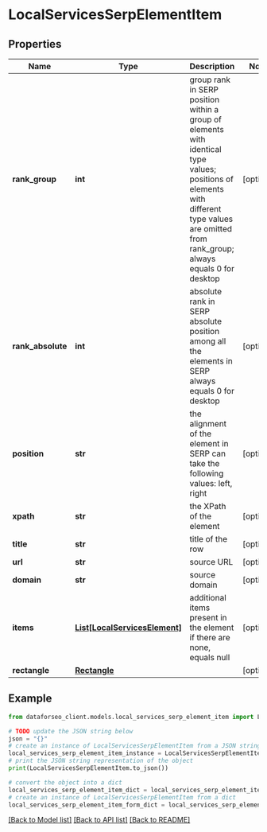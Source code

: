 # LocalServicesSerpElementItem


## Properties

Name | Type | Description | Notes
------------ | ------------- | ------------- | -------------
**rank_group** | **int** | group rank in SERP position within a group of elements with identical type values; positions of elements with different type values are omitted from rank_group; always equals 0 for desktop | [optional] 
**rank_absolute** | **int** | absolute rank in SERP absolute position among all the elements in SERP always equals 0 for desktop | [optional] 
**position** | **str** | the alignment of the element in SERP can take the following values: left, right | [optional] 
**xpath** | **str** | the XPath of the element | [optional] 
**title** | **str** | title of the row | [optional] 
**url** | **str** | source URL | [optional] 
**domain** | **str** | source domain | [optional] 
**items** | [**List[LocalServicesElement]**](LocalServicesElement.md) | additional items present in the element if there are none, equals null | [optional] 
**rectangle** | [**Rectangle**](Rectangle.md) |  | [optional] 

## Example

```python
from dataforseo_client.models.local_services_serp_element_item import LocalServicesSerpElementItem

# TODO update the JSON string below
json = "{}"
# create an instance of LocalServicesSerpElementItem from a JSON string
local_services_serp_element_item_instance = LocalServicesSerpElementItem.from_json(json)
# print the JSON string representation of the object
print(LocalServicesSerpElementItem.to_json())

# convert the object into a dict
local_services_serp_element_item_dict = local_services_serp_element_item_instance.to_dict()
# create an instance of LocalServicesSerpElementItem from a dict
local_services_serp_element_item_form_dict = local_services_serp_element_item.from_dict(local_services_serp_element_item_dict)
```
[[Back to Model list]](../README.md#documentation-for-models) [[Back to API list]](../README.md#documentation-for-api-endpoints) [[Back to README]](../README.md)


